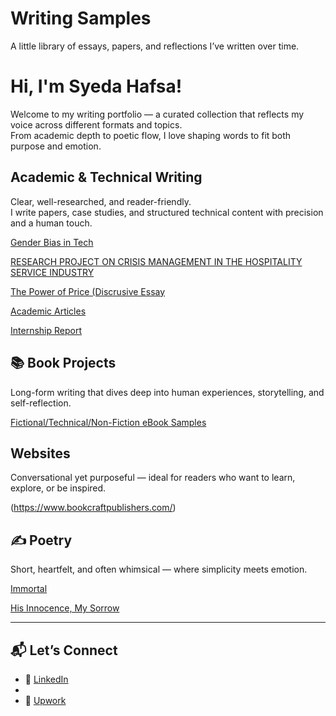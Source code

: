 # Writing Samples
A little library of essays, papers, and reflections I’ve written over time.
# Hi, I'm Syeda Hafsa!
Welcome to my writing portfolio — a curated collection that reflects my voice across different formats and topics.  
From academic depth to poetic flow, I love shaping words to fit both purpose and emotion.
## Academic & Technical Writing
Clear, well-researched, and reader-friendly.  
I write papers, case studies, and structured technical content with precision and a human touch.

[Gender Bias in Tech](https://drive.google.com/file/d/1gJ8RMkJMz1ZGUzAHzEl523DvZUQRxIBg/view?usp=drive_link)

[RESEARCH PROJECT ON CRISIS MANAGEMENT IN THE HOSPITALITY SERVICE INDUSTRY](https://drive.google.com/file/d/13cVFpCKMGqgQ55F5B7gCZdg46PAslvCX/view?usp=drive_link)

[The Power of Price (Discrusive Essay](https://drive.google.com/file/d/1rkUXSmkfS7Q-h8nDCO4OoOO2Rdz0HMtD/view?usp=drive_link)

[Academic Articles](https://drive.google.com/file/d/1xMcy2x4o8iIsuFbddhDlOehbMqfEH23j/view?usp=drive_link)

[Internship Report](https://drive.google.com/file/d/1i07FRZv3FAKmNPo97qQ59CMkrpBFEE6G/view?usp=drive_link)

## 📚 Book Projects
Long-form writing that dives deep into human experiences, storytelling, and self-reflection.

[Fictional/Technical/Non-Fiction eBook Samples](https://drive.google.com/file/d/1jkH6RCT26edF4SF-P_wYgbtQhwcjk56E/view?usp=drive_link)


## Websites 
Conversational yet purposeful — ideal for readers who want to learn, explore, or be inspired.

(https://www.bookcraftpublishers.com/)

## ✍️ Poetry
Short, heartfelt, and often whimsical — where simplicity meets emotion.

[Immortal](https://drive.google.com/file/d/1Cc0ys8Jgw3YFx65Zr9YQU1SgAmWGYidg/view?usp=drive_link)

[His Innocence, My Sorrow](https://drive.google.com/file/d/1ke5pbe1V9wzUYdrmEtdm8N2o1RfglZvZ/view?usp=drive_link)

---

## 📬 Let’s Connect
- 💼 [LinkedIn](https://www.linkedin.com/in/syeda-hafsah25/)
- 
- 🧰 [Upwork](https://www.upwork.com/freelancers/~019c40326a139ef17e?mp_source=share)
